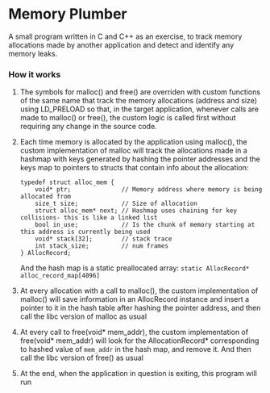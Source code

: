 # Memory Plumber
A small program written in C and C++ as an exercise, to track memory allocations made by another application and detect and identify any memory leaks.


### How it works
1. The symbols for malloc() and free() are overriden with custom functions of the same name that track the memory allocations (address and size) using LD_PRELOAD so that, in the target application, whenever calls are made to malloc() or free(), the custom logic is called first without requiring any change in the source code.

2. Each time memory is allocated by the application using malloc(), the custom implementation of malloc will track the allocations made in a hashmap with keys generated by hashing the pointer addresses and the keys map to pointers to structs that contain info about the allocation:

    ```
    typedef struct alloc_mem {
        void* ptr;              // Memory address where memory is being allocated from
        size_t size;            // Size of allocation 
        struct alloc_mem* next; // Hashmap uses chaining for key collisions- this is like a linked list
        bool in_use;            // Is the chunk of memory starting at this address is currently being used
        void* stack[32];        // stack trace
        int stack_size;         // num frames
    } AllocRecord;
    ```

    And the hash map is a static preallocated array: `static AllocRecord* alloc_record_map[4096]`

3. At every allocation with a call to malloc(), the custom implementation of malloc() will save information in an AllocRecord instance and insert a pointer to it in the hash table after hashing the pointer address, and then call the libc version of malloc as usual

4. At every call to free(void* mem_addr), the custom implementation of free(void* mem_addr) will look for the AllocationRecord* corresponding to hashed value of `mem_addr` in the hash map, and remove it. And then call the libc version of free() as usual

5. At the end, when the application in question is exiting, this program will run 
